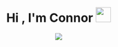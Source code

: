 <h1 align="center">Hi , I'm Connor <img src="https://media.giphy.com/media/hvRJCLFzcasrR4ia7z/giphy.gif" width="35"></h1>
<p align="center">
  <a href="https://github.com/DenverCoder1/readme-typing-svg"><img src="https://readme-typing-svg.herokuapp.com?font=Time+New+Roman&size=25&pause=1000&color=BE4DC8&background=11FF3600&center=true&vCenter=true&multiline=true&width=1120&height=100&lines=Experienced+full-stack+developer+with+a+strong+background+in+JavaScript+and+Java.;Always+learning+new+things"></a>
</p>
